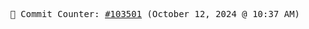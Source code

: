 <p align="center">
    <samp>
        📮 Commit Counter: <a href="https://github.com/Javascript-void0/Javascript-void0/commits/main">#103501</a> (October 12, 2024 @ 10:37 AM)
    </samp>
</p>